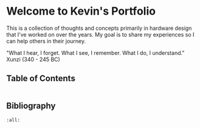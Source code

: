 # Welcome to Kevin's Portfolio

This is a collection of thoughts and concepts primarily in hardware design that I've worked on over the years. My goal is to share my experiences so I can help others in their journey.


"What I hear, I forget. What I see, I remember. What I do, I understand." Xunzi (340 - 245 BC) 


## Table of Contents
```{tableofcontents}
```
## Bibliography

```{bibliography}
:all:
```